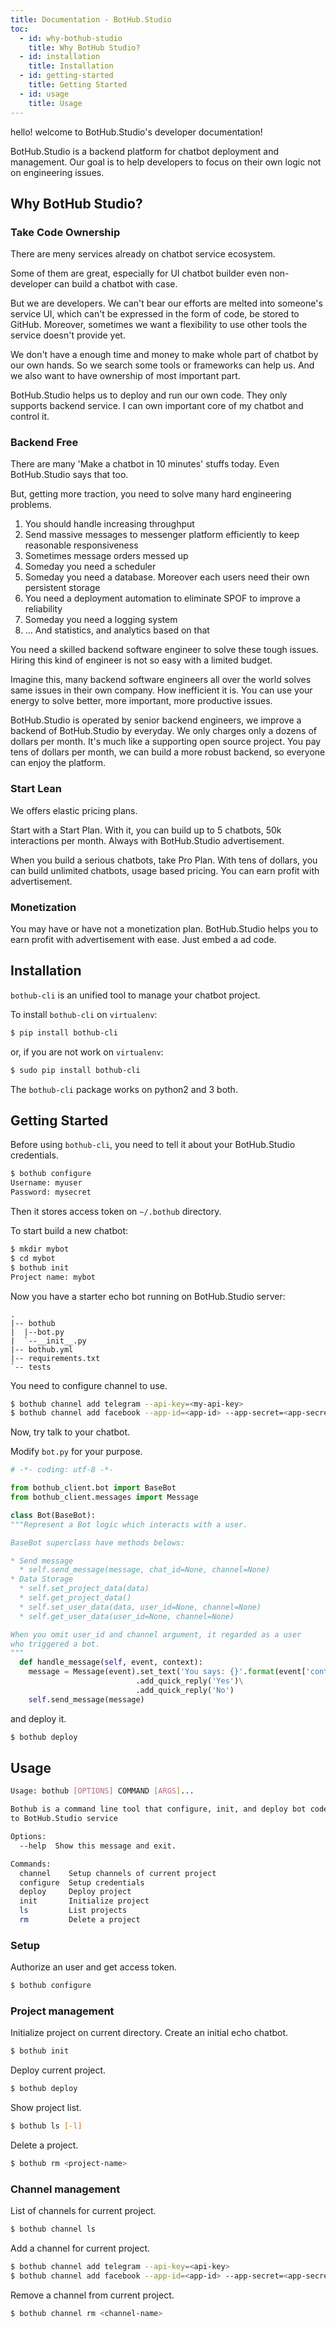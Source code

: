 ```yaml
---
title: Documentation - BotHub.Studio
toc:
  - id: why-bothub-studio
    title: Why BotHub Studio?
  - id: installation
    title: Installation
  - id: getting-started
    title: Getting Started
  - id: usage
    title: Usage
---
```


hello! welcome to BotHub.Studio's developer documentation!

BotHub.Studio is a backend platform for chatbot deployment and management. Our goal is to help developers to focus on their own logic not on engineering issues.

## Why BotHub Studio?

### Take Code Ownership

There are meny services already on chatbot service ecosystem.

Some of them are great, especially for UI chatbot builder even non-developer can build a chatbot with case.

But we are developers. We can't bear our efforts are melted into someone's service UI, which can't be expressed in the form of code, be stored to GitHub. Moreover, sometimes we want a flexibility to use other tools the service doesn't provide yet.

We don't have a enough time and money to make whole part of chatbot by our own hands. So we search some tools or frameworks can help us. And we also want to have ownership of most important part.

BotHub.Studio helps us to deploy and run our own code. They only supports backend service. I can own important core of my chatbot and control it.


### Backend Free

There are many 'Make a chatbot in 10 minutes' stuffs today. Even BotHub.Studio says that too.

But, getting more traction, you need to solve many hard engineering problems.

1. You should handle increasing throughput
1. Send massive messages to messenger platform efficiently to keep reasonable responsiveness
1. Sometimes message orders messed up
1. Someday you need a scheduler
1. Someday you need a database. Moreover each users need their own persistent storage
1. You need a deployment automation to eliminate SPOF to improve a reliability
1. Someday you need a logging system
1. ... And statistics, and analytics based on that

You need a skilled backend software engineer to solve these tough issues. Hiring this kind of engineer is not so easy with a limited budget.

Imagine this, many backend software engineers all over the world solves same issues in their own company. How inefficient it is. You can use your energy to solve better, more important, more productive issues.

BotHub.Studio is operated by senior backend engineers, we improve a backend of BotHub.Studio by everyday. We only charges only a dozens of dollars per month. It's much like a supporting open source project. You pay tens of dollars per month, we can build a more robust backend, so everyone can enjoy the platform.


### Start Lean

We offers elastic pricing plans.

Start with a Start Plan. With it, you can build up to 5 chatbots, 50k interactions per month. Always with BotHub.Studio advertisement.

When you build a serious chatbots, take Pro Plan. With tens of dollars, you can build unlimited chatbots, usage based pricing. You can earn profit with advertisement.


### Monetization

You may have or have not a monetization plan. BotHub.Studio helps you to earn profit with advertisement with ease. Just embed a ad code.

## Installation

`bothub-cli` is an unified tool to manage your chatbot project.

To install `bothub-cli` on `virtualenv`:

```sh
$ pip install bothub-cli
```

or, if you are not work on `virtualenv`:

```sh
$ sudo pip install bothub-cli
```

The `bothub-cli` package works on python2 and 3 both.


## Getting Started

Before using `bothub-cli`, you need to tell it about your BotHub.Studio credentials.

```sh
$ bothub configure
Username: myuser
Password: mysecret
```

Then it stores access token on `~/.bothub` directory.

To start build a new chatbot:

```sh
$ mkdir mybot
$ cd mybot
$ bothub init
Project name: mybot
```

Now you have a starter echo bot running on BotHub.Studio server:

```
.
|-- bothub
|  |--bot.py
|  `--__init__.py
|-- bothub.yml
|-- requirements.txt
`-- tests
```

You need to configure channel to use.

```sh
$ bothub channel add telegram --api-key=<my-api-key>
$ bothub channel add facebook --app-id=<app-id> --app-secret=<app-secret> --page-access-token=<page-access-token>
```

Now, try talk to your chatbot.

Modify `bot.py` for your purpose.

```python
# -*- coding: utf-8 -*-

from bothub_client.bot import BaseBot
from bothub_client.messages import Message

class Bot(BaseBot):
"""Represent a Bot logic which interacts with a user.

BaseBot superclass have methods belows:

* Send message
  * self.send_message(message, chat_id=None, channel=None)
* Data Storage
  * self.set_project_data(data)
  * self.get_project_data()
  * self.set_user_data(data, user_id=None, channel=None)
  * self.get_user_data(user_id=None, channel=None)

When you omit user_id and channel argument, it regarded as a user
who triggered a bot.
"""
  def handle_message(self, event, context):
    message = Message(event).set_text('You says: {}'.format(event['content']))\
                            .add_quick_reply('Yes')\
                            .add_quick_reply('No')
    self.send_message(message)
```

and deploy it.

```sh
$ bothub deploy
```

## Usage

```sh
Usage: bothub [OPTIONS] COMMAND [ARGS]...

Bothub is a command line tool that configure, init, and deploy bot codes
to BotHub.Studio service

Options:
  --help  Show this message and exit.

Commands:
  channel    Setup channels of current project
  configure  Setup credentials
  deploy     Deploy project
  init       Initialize project
  ls         List projects
  rm         Delete a project
```

### Setup

Authorize an user and get access token.

```sh
$ bothub configure
```

### Project management

Initialize project on current directory. Create an initial echo chatbot.

```sh
$ bothub init
```

Deploy current project.

```sh
$ bothub deploy
```

Show project list.

```sh
$ bothub ls [-l]
```

Delete a project.

```sh
$ bothub rm <project-name>
```

### Channel management

List of channels for current project.

```sh
$ bothub channel ls
```

Add a channel for current project.

```sh
$ bothub channel add telegram --api-key=<api-key>
$ bothub channel add facebook --app-id=<app-id> --app-secret=<app-secret> --page-access-token=<page-access-token>
```

Remove a channel from current project.

```sh
$ bothub channel rm <channel-name>
```
